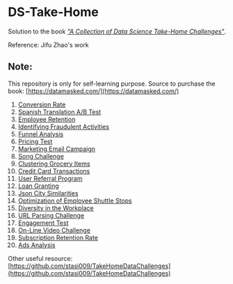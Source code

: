 # DS-Take-Home

Solution to the book [*"A Collection of Data Science Take-Home Challenges"*](https://datamasked.com/).

Reference: Jifu Zhao's work

## Note:
This repository is only for self-learning purpose. Source to purchase the book: [https://datamasked.com/](https://datamasked.com/) 

1. [Conversion Rate](https://github.com/miaojunlee/DataScience-Takehome-Master/blob/master/01.%20Conversion%20Rate.ipynb)
2. [Spanish Translation A/B Test](https://github.com/miaojunlee/DataScience-Takehome-Master/blob/master/02.%20Spanish%20Translation%20AB%20Test.ipynb)
3. [Employee Retention](https://github.com/miaojunlee/DataScience-Takehome-Master/blob/master/03.%20Employee%20Retention.ipynb)
4. [Identifying Fraudulent Activities](https://github.com/miaojunlee/DataScience-Takehome-Master/blob/master/04.%20Identifying%20Fraudulent%20Activities.ipynb)
5. [Funnel Analysis](https://github.com/miaojunlee/DataScience-Takehome-Master/blob/master/05.%20Funnel%20Analysis.ipynb)
6. [Pricing Test](https://github.com/miaojunlee/DataScience-Takehome-Master/blob/master/06.%20Pricing%20Test.ipynb)
7. [Marketing Email Campaign](https://github.com/miaojunlee/DataScience-Takehome-Master/blob/master/07.%20Marketing%20Email%20Campaign.ipynb)
8. [Song Challenge](https://github.com/miaojunlee/DataScience-Takehome-Master/blob/master/08.%20Song%20Challenge.ipynb)
9. [Clustering Grocery Items](https://github.com/miaojunlee/DataScience-Takehome-Master/blob/master/09.%20Clustering%20Grocery%20Items.ipynb)
10. [Credit Card Transactions](https://github.com/miaojunlee/DataScience-Takehome-Master/blob/master/10.%20Credit%20Card%20Transactions.ipynb)
11. [User Referral Program](https://github.com/miaojunlee/DataScience-Takehome-Master/blob/master/11.%20User%20Referral%20Program.ipynb)
12. [Loan Granting](https://github.com/miaojunlee/DataScience-Takehome-Master/blob/master/12.%20Loan%20Granting.ipynb)
13. [Json City Similarities](https://github.com/miaojunlee/DataScience-Takehome-Master/blob/master/13.%20Json%20City%20Similarities.ipynb)
14. [Optimization of Employee Shuttle Stops](https://github.com/miaojunlee/DataScience-Takehome-Master/blob/master14.%20Optimization%20of%20Employee%20Shuttle%20Stops.ipynb)
15. [Diversity in the Workplace](https://github.com/miaojunlee/DataScience-Takehome-Master/blob/master/15.%20Diversity%20in%20the%20Workplace.ipynb)
16. [URL Parsing Challenge](https://github.com/miaojunlee/DataScience-Takehome-Master/blob/master/16.%20URL%20Parsing%20Challenge.ipynb)
17. [Engagement Test](https://github.com/miaojunlee/DataScience-Takehome-Master/blob/master/17.%20Engagement%20Test.ipynb)
18. [On-Line Video Challenge](https://github.com/miaojunlee/DataScience-Takehome-Master/blob/master/18.%20On-Line%20Video%20Challenge.ipynb)
19. [Subscription Retention Rate](https://github.com/miaojunlee/DataScience-Takehome-Master/blob/master/19.%20Subscription%20Retention%20Rate.ipynb)
20. [Ads Analysis](https://github.com/miaojunlee/DataScience-Takehome-Master/blob/master/20.%20Ads%20Analysis.ipynb)

Other useful resource: [https://github.com/stasi009/TakeHomeDataChallenges](https://github.com/stasi009/TakeHomeDataChallenges)



